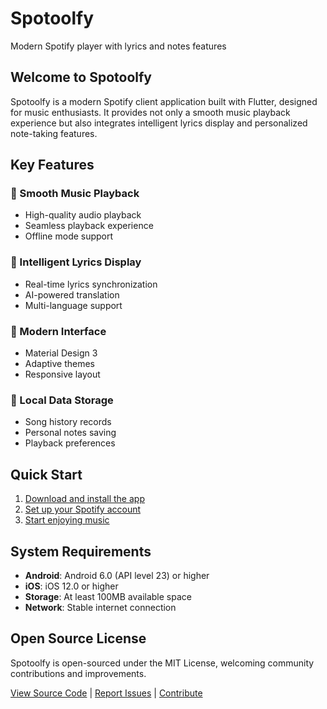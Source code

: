 # Spotoolfy

Modern Spotify player with lyrics and notes features

## Welcome to Spotoolfy

Spotoolfy is a modern Spotify client application built with Flutter, designed for music enthusiasts. It provides not only a smooth music playback experience but also integrates intelligent lyrics display and personalized note-taking features.

## Key Features

### 🎵 Smooth Music Playback
- High-quality audio playback
- Seamless playback experience
- Offline mode support

### 📝 Intelligent Lyrics Display
- Real-time lyrics synchronization
- AI-powered translation
- Multi-language support

### 📱 Modern Interface
- Material Design 3
- Adaptive themes
- Responsive layout

### 💾 Local Data Storage
- Song history records
- Personal notes saving
- Playback preferences

## Quick Start

1. [Download and install the app](/en/getting-started/installation)
2. [Set up your Spotify account](/en/getting-started/configuration)
3. [Start enjoying music](/en/getting-started/welcome)

## System Requirements

- **Android**: Android 6.0 (API level 23) or higher
- **iOS**: iOS 12.0 or higher
- **Storage**: At least 100MB available space
- **Network**: Stable internet connection

## Open Source License

Spotoolfy is open-sourced under the MIT License, welcoming community contributions and improvements.

[View Source Code](https://github.com/spotoolfy/spotoolfy) | [Report Issues](https://github.com/spotoolfy/spotoolfy/issues) | [Contribute](https://github.com/spotoolfy/spotoolfy/blob/main/CONTRIBUTING.md)